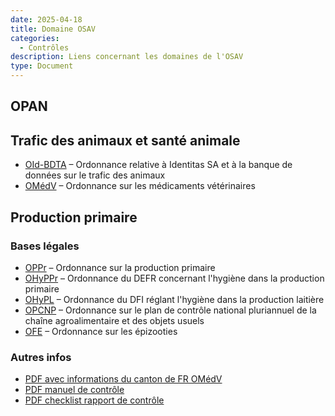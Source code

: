 ```yaml
---
date: 2025-04-18
title: Domaine OSAV
categories:
  - Contrôles
description: Liens concernant les domaines de l'OSAV
type: Document
---
```


<h2>OPAN</h2>

<h2>Trafic des animaux et santé animale</h2>
<ul>
  <li><a href="https://www.fedlex.admin.ch/eli/cc/2021/751/fr" target="_blank">OId-BDTA</a> – Ordonnance relative à Identitas SA et à la banque de données sur le trafic des animaux</li>
  <li><a href="https://www.fedlex.admin.ch/eli/cc/2004/592/fr" target="_blank">OMédV</a> – Ordonnance sur les médicaments vétérinaires</li>
</ul>

<h2>Production primaire</h2>

<h3>Bases légales</h3>
<ul>
  <li><a href="https://www.fedlex.admin.ch/eli/cc/2005/752/fr" target="_blank">OPPr</a> – Ordonnance sur la production primaire</li>
  <li><a href="https://www.fedlex.admin.ch/eli/cc/2005/821/fr" target="_blank">OHyPPr</a> – Ordonnance du DEFR concernant l'hygiène dans la production primaire</li>
  <li><a href="https://www.fedlex.admin.ch/eli/cc/2005/824/fr" target="_blank">OHyPL</a> – Ordonnance du DFI réglant l'hygiène dans la production laitière</li>
  <li><a href="https://www.fedlex.admin.ch/eli/cc/2020/459/fr" target="_blank">OPCNP</a> – Ordonnance sur le plan de contrôle national pluriannuel de la chaîne agroalimentaire et des objets usuels</li>
  <li><a href="https://www.fedlex.admin.ch/eli/cc/1995/3716_3716_3716/fr" target="_blank">OFE</a> – Ordonnance sur les épizooties</li>
</ul>

<h3>Autres infos</h3>
<ul>
  <li><a href="../../fichiers/FR_Ordonnance sur les médicaments vétérinaires (OMédV) – Informations essentielles.pdf" target="_blank">PDF avec informations du canton de FR OMédV</a></li>
  <li><a href="../../fichiers/Manuel contrôle HyPPr.pdf" target="_blank">PDF manuel de contrôle</a></li>
  <li><a href="../../fichiers/Checklist contrôle HyPPr.pdf" target="_blank">PDF checklist rapport de contrôle</a></li>
</ul>
